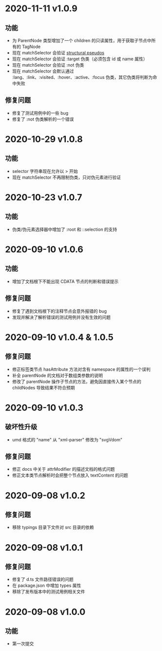 # 2020-11-11 v1.0.9

## 功能

- 为 ParentNode 类型增加了一个 children 的只读属性，用于获取子节点中所有的 TagNode
- 现在 matchSelector 会验证 [structural pseudos](TODO：https://drafts.csswg.org/selectors-4/#structural-pseudos)
- 现在 matchSelector 会验证 :target 伪类（必须包含 id 或 name 属性）
- 现在 matchSelector 会验证 :not 伪类
- 现在 matchSelector 会默认通过 :lang、:link、:visited、:hover、:active、:focus 伪类，其它伪类将判断为命中失败

## 修复问题

- 修复了测试用例中的一些 bug
- 修复了 :not 伪类解析的一个错误

# 2020-10-29 v1.0.8

## 功能

- selector 字符串现在允许以 > 开始
- 现在 matchSelector 不再限制伪类，只对伪元素进行验证

# 2020-10-23 v1.0.7

## 功能

- 伪类/伪元素选择器中增加了 :root 和 ::selection 的支持

# 2020-09-10 v1.0.6

## 功能

- 增加了文档根下不能出现 CDATA 节点的判断和错误提示

## 修复问题

- 修复了遇到文档根下的注释节点会意外报错的 bug
- 发现并解决了解析错误的测试用例并没有生效的问题

# 2020-09-10 v1.0.4 & 1.0.5

## 修复问题

- 修正标签类节点 hasAttribute 方法对含有 namespace 的属性的一个误判
- 补全 parentNode 的文档对于数组类参数的说明
- 修改了 parentNode 操作子节点的方法，避免因直接传入某个节点的 childNodes 导致结果不符合预期

# 2020-09-10 v1.0.3

## 破坏性升级

- umd 格式的 "name" 从 "xml-parser" 修改为 "svgVdom"

## 修复问题

- 修正 docs 中关于 attrModifier 的描述文档的格式问题
- 修正文本类节点解析时会把整个节点放入 textContent 的问题

# 2020-09-08 v1.0.2

## 修复问题

- 移除 typings 目录下文件对 src 目录的依赖

# 2020-09-08 v1.0.1

## 修复问题

- 修复了 d.ts 文件路径错误的问题
- 在 package.json 中增加 types 属性
- 移除了发布版本中的测试用例相关文件

# 2020-09-08 v1.0.0

## 功能

- 第一次提交